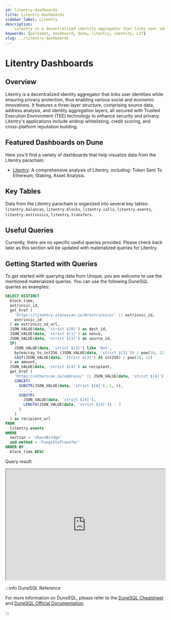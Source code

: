 ```yaml
---
id: litentry-dashboards
title: Litentry Dashboards
sidebar_label: Litentry
description:
    Litentry is a decentralized identity aggregator that links user identities while ensuring privacy protection, thus enabling various social and economic innovations. It features a three-layer structure, comprising source data, address analysis, and identity aggregation layers, all secured with Trusted Execution Environment (TEE) technology to enhance security and privacy. Litentry's applications include airdrop whitelisting, credit scoring, and cross-platform reputation building.
keywords: [polkadot, dashboard, dune, litentry, identity, LIT]
slug: ../litentry-dashboards
---
```


# Litentry Dashboards

## Overview

Litentry is a decentralized identity aggregator that links user identities while ensuring privacy protection, thus enabling various social and economic innovations. It features a three-layer structure, comprising source data, address analysis, and identity aggregation layers, all secured with Trusted Execution Environment (TEE) technology to enhance security and privacy. Litentry's applications include airdrop whitelisting, credit scoring, and cross-platform reputation building.

## Featured Dashboards on Dune

Here you'll find a variety of dashboards that help visualize data from the Litentry parachain:

- [Litentry](https://dune.com/substrate/litentry): A comprehensive analysis of Litentry, including: Token Sent To Ethereum, Staking, Asset Analysis. 

## Key Tables

Data from the Litentry parachain is organized into several key tables: `litentry.balances`, `litentry.blocks`, `litentry.calls`, `litentry.events`, `litentry.extrinsics`, `litentry.transfers`.

## Useful Queries

Currently, there are no specific useful queries provided. Please check back later as this section
will be updated with materialized queries for Litentry.

## Getting Started with Queries

To get started with querying data from Unique, you are welcome to use the mentioned materialized
queries. You can use the following DuneSQL queries as examples:

```sql title="Litentry LIT Token Sent To Ethereum" showLineNumbers
SELECT DISTINCT
  block_time,
  extrinsic_id,
  get_href (
    'https://litentry.statescan.io/#/extrinsics/' || extrinsic_id,
    extrinsic_id
  ) as extrinsic_id_url,
  JSON_VALUE(data, 'strict $[0]') as dest_id,
  JSON_VALUE(data, 'strict $[1]') as nonce,
  JSON_VALUE(data, 'strict $[2]') as source_id,
  IF(
    JSON_VALUE(data, 'strict $[3]') like '0x%',
    bytearray_to_int256 (JSON_VALUE(data, 'strict $[3]')) / pow(10, 12),
    CAST(JSON_VALUE(data, 'strict $[3]') AS int256) / pow(10, 12)
  ) as amount,
  JSON_VALUE(data, 'strict $[4]') as recipient,
  get_href (
    'https://etherscan.io/address/' || JSON_VALUE(data, 'strict $[4]'),
    CONCAT(
      SUBSTR(JSON_VALUE(data, 'strict $[4]'), 1, 4),
      '...',
      SUBSTR(
        JSON_VALUE(data, 'strict $[4]'),
        LENGTH(JSON_VALUE(data, 'strict $[4]')) - 3
      )
    )
  ) as recipient_url
FROM
  litentry.events
WHERE
  section = 'chainBridge'
  and method = 'FungibleTransfer'
ORDER BY
  block_time DESC
```

Query result:

<iframe src="https://dune.com/embeds/3825036/6433535" height="350" width="100%"></iframe>

:::info DuneSQL Reference

For more information on DuneSQL, please refer to the [DuneSQL Cheatsheet](../dunesql-cheatsheet.md)
and
[DuneSQL Official Documentation](https://docs.dune.com/query-engine/Functions-and-operators/index).

:::

